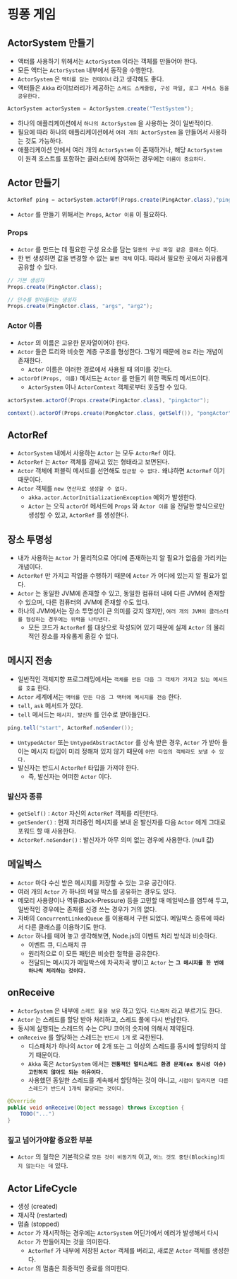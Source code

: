 # 핑퐁 게임

## ActorSystem 만들기

- 액터를 사용하기 위해서는 `ActorSystem` 이라는 객체를 만들어야 한다.
- 모든 액터는 `ActorSystem` 내부에서 동작을 수행한다.
- `ActorSystem` 은 `액터를 담는 컨테이너` 라고 생각해도 좋다.
- 액터들은 `Akka` 라이브러리가 제공하는 `스레드 스케줄링, 구성 파일, 로그 서비스 등을 공유한다.`

```java
ActorSystem actorSystem = ActorSystem.create("TestSystem");
```

- 하나의 애플리케이션에서 `하나의 ActorSystem` 을 사용하는 것이 일반적이다.
- 필요에 따라 하나의 애플리케이션에서 `여러 개의 ActorSystem` 을 만들어서 사용하는 것도 가능하다.
- 애플리케이션 안에서 여러 개의 `ActorSystem` 이 존재하거나, 해당 `ActorSystem` 이 원격 호스트를 포함하는 클러스터에 참여하는 경우에는 `이름이 중요하다.`

## Actor 만들기

```java
ActorRef ping = actorSystem.actorOf(Props.create(PingActor.class),"pingActor");
```

- `Actor` 를 만들기 위해서는 `Props`, `Actor 이름` 이 필요하다.

### Props

- `Actor` 를 만드는 데 필요한 구성 요소를 담는 `일종의 구성 파일 같은 클래스` 이다.
- 한 번 생성하면 값을 변경할 수 없는 `불변 객체` 이다. 따라서 필요한 곳에서 자유롭게 공유할 수 있다.

```java
// 기본 생성자
Props.create(PingActor.class);
```

```java
// 인수를 받아들이는 생성자
Props.create(PingActor.class, "args", "arg2");
```

### Actor 이름

- `Actor` 의 이름은 고유한 문자열이어야 한다.
- `Actor` 들은 트리와 비슷한 계층 구조를 형성한다. 그렇기 때문에 `경로` 라는 개념이 존재한다.
  - `Actor` 이름은 이러한 경로에서 사용될 때 의미를 갖는다.
- `actorOf(Props, 이름)` 메서드는 `Actor` 를 만들기 위한 팩토리 메서드이다.
  - `ActorSystem` 이나 `ActorContext` 객체로부터 호출할 수 있다.

```java
actorSystem.actorOf(Props.create(PingActor.class), "pingActor");
```

```java
context().actorOf(Props.create(PongActor.class, getSelf()), "pongActor");
```

## ActorRef

- `ActorSystem` 내에서 사용하는 `Actor` 는 모두 `ActorRef` 이다.
- `ActorRef` 는 `Actor` 객체를 감싸고 있는 형태라고 보면된다.
- `Actor` 객체에 퍼블릭 메서드를 선언해도 `접근할 수 없다.` 왜냐하면 `ActorRef` 이기 때문이다.
- `Actor` 객체를 `new 연산자로 생성할 수 없다.`
  - `akka.actor.ActorInitializationException` 예외가 발생한다.
  - `Actor` 는 오직 `actorOf` 메서드에 `Props` 와 `Actor 이름` 을 전달한 방식으로만 생성할 수 있고, `ActorRef` 를 생성한다.

## 장소 투명성

- 내가 사용하는 `Actor` 가 물리적으로 어디에 존재하는지 알 필요가 없음을 가리키는 개념이다.
- `ActorRef` 만 가지고 작업을 수행하기 때문에 `Actor` 가 어디에 있는지 알 필요가 없다.
- `Actor` 는 동일한 JVM에 존재할 수 있고, 동일한 컴퓨터 내에 다른 JVM에 존재할 수 있으며, 다른 컴퓨터의 JVM에 존재할 수도 있다.
- 하나의 JVM에서는 장소 투명성이 큰 의미를 갖지 않지만, `여러 개의 JVM이 클러스터를 형성하는 경우에는 위력을 나타낸다.`
  - 모든 코드가 `ActorRef` 를 대상으로 작성되어 있기 때문에 실제 `Actor` 의 물리적인 장소를 자유롭게 옮길 수 있다.

## 메시지 전송

- 일반적인 객체지향 프로그래밍에서는 `객체를 만든 다음 그 객체가 가지고 있는 메서드를 호출` 한다.
- `Actor` 세계에서는 `액터를 만든 다음 그 액터에 메시지를 전송` 한다.
- `tell`, `ask` 메서드가 있다.
- `tell` 메서드는 `메시지, 발신자` 를 인수로 받아들인다.

```java
ping.tell("start", ActorRef.noSender());
```

- `UntypedActor` 또는 `UntypedAbstractActor` 를 상속 받은 경우, `Actor` 가 받아 들이는 메시지 타입이 미리 정해져 있지 않기 때문에 `어떤 타입의 객체라도 보낼 수 있다.`
- 발신자는 반드시 `ActorRef` 타입을 가져야 한다.
  - 즉, 발신자는 어떠한 `Actor` 이다.

### 발신자 종류

- `getSelf()` : `Actor` 자신의 `ActorRef` 객체를 리턴한다. 
- `getSender()` : 현재 처리중인 메시지를 보내 온 발신자를 다음 `Actor` 에게 그대로 포워드 할 때 사용한다.
- `ActorRef.noSender()` : 발신자가 아무 의미 없는 경우에 사용한다. (null 값)

## 메일박스

- `Actor` 마다 수신 받은 메시지를 저장할 수 있는 고유 공간이다.
- 여러 개의 `Actor` 가 하나의 메일 박스를 공유하는 경우도 있다.
- 메모리 사용량이나 역류(Back-Pressure) 등을 고민할 때 메일박스를 염두해 두고, 일반적인 경우에는 존재를 신경 쓰는 경우가 거의 없다.
- 자바의 `ConcurrentLinkedQueue` 를 이용해서 구현 되었다. 메일박스 종류에 따라서 다른 클래스를 이용하기도 한다.
- `Actor` 하나를 떼어 놓고 생각해보면, Node.js의 이벤트 처리 방식과 비슷하다.
  - 이벤트 큐, 디스패치 큐
  - 원리적으로 이 모든 패턴은 비슷한 철학을 공유한다.
  - 전달되는 메시지가 메일박스에 차곡차곡 쌓이고 `Actor` 는 **`그 메시지를 한 번에 하나씩 처리하는 것이다.`**

## onReceive

- `ActorSystem` 은 내부에 `스레드 풀을 보유` 하고 있다. `디스패처` 라고 부르기도 한다.
- `Actor` 는 스레드를 할당 받아 처리하고, 스레드 풀에 다시 반납한다.
- 동시에 실행되는 스레드의 수는 CPU 코어의 숫자에 의해서 제약된다.
- `onReceive` 를 할당하는 스레드는 `반드시 1개` 로 국한된다.
  - 디스패처가 하나의 `Actor` 에 2개 또는 그 이상의 스레드를 동시에 할당하지 않기 때문이다.
  - `Akka` 혹은 `ActorSystem` 에서는 **`전통적인 멀티스레드 환경 문제(ex 동시성 이슈) 고민하지 않아도 되는 이유이다.`**
  - 사용했던 동일한 스레드를 계속해서 할당하는 것이 아니고, `시점이 달라지면 다른 스레드가 반드시 1개씩 할당되는 것이다.`

```java
@Override
public void onReceive(Object message) throws Exception {
    TODO("...")    
}
```

### 짚고 넘어가야할 중요한 부분

- `Actor` 의 철학은 기본적으로 `모든 것이 비동기적` 이고, `어느 것도 중단(Blocking)되지 않는다는 데` 있다.

## Actor LifeCycle

- 생성 (created)
- 재시작 (restarted)
- 멈춤 (stopped)
- `Actor` 가 재시작하는 경우에는 `ActorSystem` 어딘가에서 에러가 발생해서 다시 `Actor` 가 만들어지는 것을 의미한다.
  - `ActorRef` 가 내부에 저장된 `Actor` 객체를 버리고, 새로운 `Actor` 객체를 생성한다.
- `Actor` 의 멈춤은 최종적인 종료를 의미한다.

